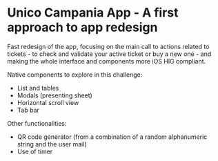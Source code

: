 # Unico Campania App - A first approach to app redesign

Fast redesign of the app, focusing on the main call to actions related to tickets - to check and validate your active ticket or buy a new one - and making the whole interface and components more iOS HIG compliant.

Native components to explore in this challenge:
- List and tables
- Modals (presenting sheet)
- Horizontal scroll view 
- Tab bar

Other functionalities:
- QR code generator (from a combination of a random alphanumeric string and the user mail)
- Use of timer 
